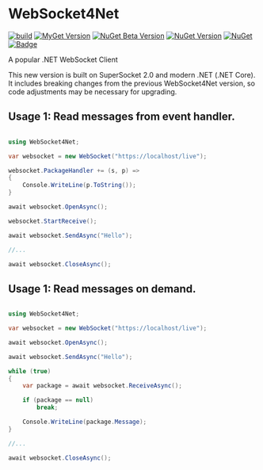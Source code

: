 # WebSocket4Net

[![build](https://github.com/kerryjiang/WebSocket4Net/workflows/build/badge.svg)](https://travis-ci.org/kerryjiang/WebSocket4Net)
[![MyGet Version](https://img.shields.io/myget/websocket4net/vpre/WebSocket4Net)](https://www.myget.org/feed/websocket4net/package/nuget/WebSocket4Net)
[![NuGet Beta Version](https://img.shields.io/nuget/vpre/WebSocket4Net.svg?style=flat)](https://www.nuget.org/packages/WebSocket4Net/)
[![NuGet Version](https://img.shields.io/nuget/v/WebSocket4Net.svg?style=flat)](https://www.nuget.org/packages/WebSocket4Net/)
[![NuGet](https://img.shields.io/nuget/dt/WebSocket4Net.svg)](https://www.nuget.org/packages/WebSocket4Net)
[![Badge](https://img.shields.io/badge/link-996.icu-red.svg)](https://996.icu/#/en_US)


A popular .NET WebSocket Client

This new version is built on SuperSocket 2.0 and modern .NET (.NET Core). It includes breaking changes from the previous WebSocket4Net version, so code adjustments may be necessary for upgrading.

## Usage 1: Read messages from event handler.

```csharp

using WebSocket4Net;

var websocket = new WebSocket("https://localhost/live");

websocket.PackageHandler += (s, p) =>
{
    Console.WriteLine(p.ToString());
}

await websocket.OpenAsync();

websocket.StartReceive();

await websocket.SendAsync("Hello");

//...

await websocket.CloseAsync();

```

## Usage 1: Read messages on demand.

```csharp

using WebSocket4Net;

var websocket = new WebSocket("https://localhost/live");

await websocket.OpenAsync();

await websocket.SendAsync("Hello");

while (true)
{
    var package = await websocket.ReceiveAsync();

    if (package == null)
        break;

    Console.WriteLine(package.Message);
}

//...

await websocket.CloseAsync();

```
